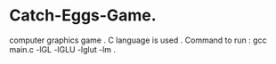 # Catch-Eggs-Game.
computer graphics game .
C language is used .
Command to run : gcc main.c -lGL -lGLU -lglut -lm .
